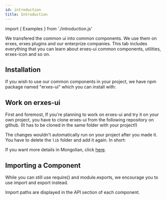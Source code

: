```yaml
---
id: introduction
title: Introduction
---
```


import { Examples } from './introduction.js'

<p>We transfered the common ui into common components. We use them on erxes, erxes plugins and our enterprize companies. This tab includes everything that you can learn about erxes-ui common components, utilities, erxes-icon and so on.</p>

## Installation

<p>If you wish to use our common components in your project, we have npm package named "erxes-ui" which you can install with: </p>
<Examples type="installNPM" />
<Examples type="installYARN" />

## Work on erxes-ui

<p>First and foremost, If you're planning to work on erxes-ui and try it on your own project, you have to clone erxes-ui from the following repository on github. (It has to be cloned in the same folder with your project!)</p>
<Examples type="clone" />

<p>The changes wouldn't automatically run on your project after you made it. You have to delete the <code>lib</code> folder and add it again. In short:</p>
<Examples type="erxes-ui" />

<p>If you want more details in Mongolian, click <a href="https://culture.erxes.mn/knowledge-base/article/detail?catId=Boi5KHCnjdncLSJxc&_id=rRFqeG5czQwNR7uoC">here</a>.</p>


## Importing a Component

<p>While you can still use require() and module.exports, we encourage you to use import and export instead.</p>
<p>Import paths are displayed in the API section of each component.</p>

<Examples type="import" />